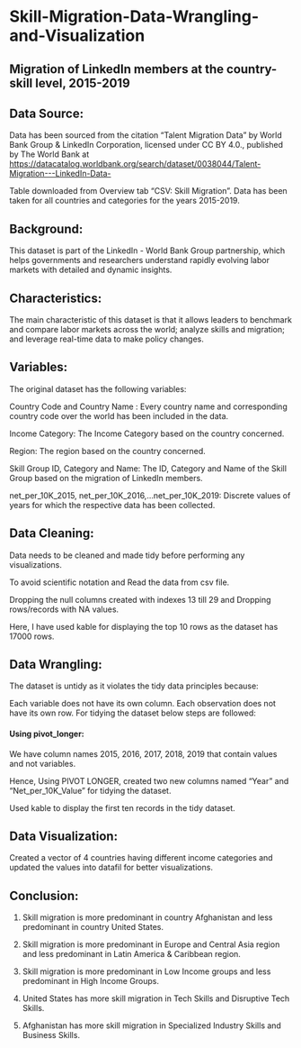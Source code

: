 # Skill-Migration-Data-Wrangling-and-Visualization
## Migration of LinkedIn members at the country-skill level, 2015-2019

## Data Source:

Data has been sourced from the citation “Talent Migration Data” by World Bank Group & LinkedIn Corporation, licensed under CC BY 4.0., published by The World Bank at https://datacatalog.worldbank.org/search/dataset/0038044/Talent-Migration---LinkedIn-Data-

Table downloaded from Overview tab “CSV: Skill Migration”. Data has been taken for all countries and categories for the years 2015-2019.

## Background:

This dataset is part of the LinkedIn - World Bank Group partnership, which helps governments and researchers understand rapidly evolving labor markets with detailed and dynamic insights.

## Characteristics:

The main characteristic of this dataset is that it allows leaders to benchmark and compare labor markets across the world; analyze skills and migration; and leverage real-time data to make policy changes.

## Variables:

The original dataset has the following variables:

Country Code and Country Name : Every country name and corresponding country code over the world has been included in the data.

Income Category: The Income Category based on the country concerned.

Region: The region based on the country concerned.

Skill Group ID, Category and Name: The ID, Category and Name of the Skill Group based on the migration of LinkedIn members.

net_per_10K_2015, net_per_10K_2016,…net_per_10K_2019: Discrete values of years for which the respective data has been collected.

## Data Cleaning:
Data needs to be cleaned and made tidy before performing any visualizations.

To avoid scientific notation and Read the data from csv file.

Dropping the null columns created with indexes 13 till 29 and Dropping rows/records with NA values.

Here, I have used kable for displaying the top 10 rows as the dataset has 17000 rows.

## Data Wrangling:
The dataset is untidy as it violates the tidy data principles because:

Each variable does not have its own column.
Each observation does not have its own row.
For tidying the dataset below steps are followed:

#### Using pivot_longer:

We have column names 2015, 2016, 2017, 2018, 2019 that contain values and not variables.

Hence, Using PIVOT LONGER, created two new columns named “Year” and “Net_per_10K_Value” for tidying the dataset.

Used kable to display the first ten records in the tidy dataset.

## Data Visualization:
Created a vector of 4 countries having different income categories and updated the values into datafil for better visualizations.

## Conclusion:
1. Skill migration is more predominant in country Afghanistan and less predominant in country United States.

2. Skill migration is more predominant in Europe and Central Asia region and less predominant in Latin America & Caribbean region.

3. Skill migration is more predominant in Low Income groups and less predominant in High Income Groups.

4. United States has more skill migration in Tech Skills and Disruptive Tech Skills.

5. Afghanistan has more skill migration in Specialized Industry Skills and Business Skills.
